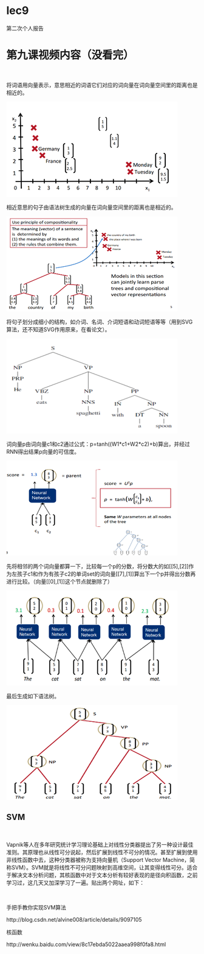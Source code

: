 # lec9
第二次个人报告
</br>
<h1>第九课视频内容（没看完）</h1>
    <p>将词语用向量表示，意思相近的词语它们对应的词向量在词向量空间里的距离也是相近的。</p>
<img src="/image/1.png" width="450" height="250">
    <p>相近意思的句子由语法树生成的向量在词向量空间里的距离也是相近的。</p>
<img src="/image/2.png" width="450" height="250">
    <p>将句子划分成细小的结构，如介词、名词、介词短语和动词短语等等（用到SVG算法，还不知道SVG作用原来，在看论文）。</p>
<img src="/image/4.png" width="450" height="250">
    <p>词向量p由词向量c1和c2通过公式：p=tanh((W1*c1+W2*c2)+b)算出，并经过RNN得出结果p向量的可信度。</p>
<img src="/image/5.png" width="450" height="250">
    <p>先将相邻的两个词向量都算一下，比较每一个p的分数，将分数大的如[[5],[2]]作为左孩子c1和作为有孩子c2的单词set的词向量[[7],[1]]算出下一个p并得出分数再进行比较。（向量[[0],[1]]这个节点就删除了）</p>
<img src="/image/6.png" width="450" height="250">
    <p>最后生成如下语法树。</p>
<img src="/image/3.png" width="450" height="250">
<h2>SVM</h2>
    <P>Vapnik等人在多年研究统计学习理论基础上对线性分类器提出了另一种设计最佳准则。其原理也从线性可分说起，然后扩展到线性不可分的情况。甚至扩展到使用非线性函数中去，这种分类器被称为支持向量机（Support Vector Machine，简称SVM）。SVM就是将线性不可分问题映射到高维空间，让其变得线性可分。适合于解决文本分析问题，其核函数中对于文本分析有较好表现的是径向积函数，之前学习过，这几天又加深学习了一遍。贴出两个网址，如下：</P>
    <p>手把手教你实现SVM算法</p>
http://blog.csdn.net/alvine008/article/details/9097105
    <p>核函数</p>
http://wenku.baidu.com/view/8c17ebda5022aaea998f0fa8.html
